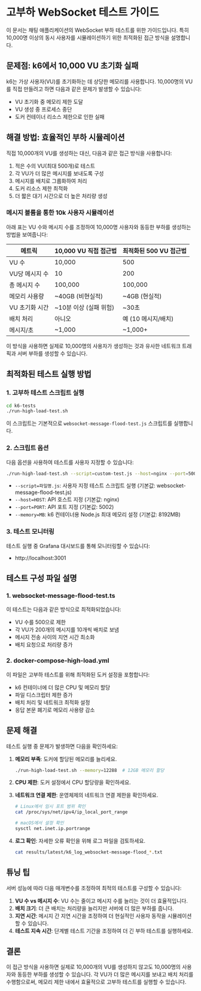 # 고부하 WebSocket 테스트 가이드

이 문서는 채팅 애플리케이션의 WebSocket 부하 테스트를 위한 가이드입니다. 특히 10,000명 이상의 동시 사용자를 시뮬레이션하기 위한 최적화된 접근 방식을 설명합니다.

## 문제점: k6에서 10,000 VU 초기화 실패

k6는 가상 사용자(VU)를 초기화하는 데 상당한 메모리를 사용합니다. 10,000명의 VU를 직접 만들려고 하면 다음과 같은 문제가 발생할 수 있습니다:
- VU 초기화 중 메모리 제한 도달
- VU 생성 중 프로세스 중단
- 도커 컨테이너 리소스 제한으로 인한 실패

## 해결 방법: 효율적인 부하 시뮬레이션

직접 10,000개의 VU를 생성하는 대신, 다음과 같은 접근 방식을 사용합니다:
1. 적은 수의 VU(최대 500개)로 테스트
2. 각 VU가 더 많은 메시지를 보내도록 구성
3. 메시지를 배치로 그룹화하여 처리
4. 도커 리소스 제한 최적화
5. 더 짧은 대기 시간으로 더 높은 처리량 생성

### 메시지 볼륨을 통한 10k 사용자 시뮬레이션

아래 표는 VU 수와 메시지 수를 조정하여 10,000명 사용자와 동등한 부하를 생성하는 방법을 보여줍니다:

| 메트릭 | 10,000 VU 직접 접근법 | 최적화된 500 VU 접근법 |
|-------|-------------------|-------------------|
| VU 수 | 10,000 | 500 |
| VU당 메시지 수 | 10 | 200 |
| 총 메시지 수 | 100,000 | 100,000 |
| 메모리 사용량 | ~40GB (비현실적) | ~4GB (현실적) |
| VU 초기화 시간 | ~10분 이상 (실패 위험) | ~30초 |
| 배치 처리 | 아니오 | 예 (10 메시지/배치) |
| 메시지/초 | ~1,000 | ~1,000+ |

이 방식을 사용하면 실제로 10,000명의 사용자가 생성하는 것과 유사한 네트워크 트래픽과 서버 부하를 생성할 수 있습니다.

## 최적화된 테스트 실행 방법

### 1. 고부하 테스트 스크립트 실행

```bash
cd k6-tests
./run-high-load-test.sh
```

이 스크립트는 기본적으로 `websocket-message-flood-test.js` 스크립트를 실행합니다.

### 2. 스크립트 옵션

다음 옵션을 사용하여 테스트를 사용자 지정할 수 있습니다:

```bash
./run-high-load-test.sh --script=custom-test.js --host=nginx --port=5002 --memory=8192
```

- `--script=파일명.js`: 사용자 지정 테스트 스크립트 실행 (기본값: websocket-message-flood-test.js)
- `--host=HOST`: API 호스트 지정 (기본값: nginx)
- `--port=PORT`: API 포트 지정 (기본값: 5002)
- `--memory=MB`: k6 컨테이너용 Node.js 최대 메모리 설정 (기본값: 8192MB)

### 3. 테스트 모니터링

테스트 실행 중 Grafana 대시보드를 통해 모니터링할 수 있습니다:
- http://localhost:3001

## 테스트 구성 파일 설명

### 1. websocket-message-flood-test.ts

이 테스트는 다음과 같은 방식으로 최적화되었습니다:
- VU 수를 500으로 제한
- 각 VU가 200개의 메시지를 10개씩 배치로 보냄
- 메시지 전송 사이의 지연 시간 최소화
- 배치 요청으로 처리량 증가

### 2. docker-compose-high-load.yml

이 파일은 고부하 테스트를 위해 최적화된 도커 설정을 포함합니다:
- k6 컨테이너에 더 많은 CPU 및 메모리 할당
- 파일 디스크립터 제한 증가
- 배치 처리 및 네트워크 최적화 설정
- 응답 본문 폐기로 메모리 사용량 감소

## 문제 해결

테스트 실행 중 문제가 발생하면 다음을 확인하세요:

1. **메모리 부족**: 도커에 할당된 메모리를 늘리세요.
   ```bash
   ./run-high-load-test.sh --memory=12288  # 12GB 메모리 할당
   ```

2. **CPU 제한**: 도커 설정에서 CPU 할당량을 확인하세요.

3. **네트워크 연결 제한**: 운영체제의 네트워크 연결 제한을 확인하세요.
   ```bash
   # Linux에서 임시 포트 범위 확인
   cat /proc/sys/net/ipv4/ip_local_port_range
   
   # macOS에서 설정 확인
   sysctl net.inet.ip.portrange
   ```

4. **로그 확인**: 자세한 오류 확인을 위해 로그 파일을 검토하세요.
   ```bash
   cat results/latest/k6_log_websocket-message-flood_*.txt
   ```

## 튜닝 팁

서버 성능에 따라 다음 매개변수를 조정하여 최적의 테스트를 구성할 수 있습니다:

1. **VU 수 vs 메시지 수**: VU 수는 줄이고 메시지 수를 늘리는 것이 더 효율적입니다.
2. **배치 크기**: 더 큰 배치는 처리량을 늘리지만 서버에 더 많은 부하를 줍니다.
3. **지연 시간**: 메시지 간 지연 시간을 조정하여 더 현실적인 사용자 동작을 시뮬레이션할 수 있습니다.
4. **테스트 지속 시간**: 단계별 테스트 기간을 조정하여 더 긴 부하 테스트를 실행하세요.

## 결론

이 접근 방식을 사용하면 실제로 10,000개의 VU를 생성하지 않고도 10,000명의 사용자와 동등한 부하를 생성할 수 있습니다. 각 VU가 더 많은 메시지를 보내고 배치 처리를 수행함으로써, 메모리 제한 내에서 효율적으로 고부하 테스트를 실행할 수 있습니다. 
